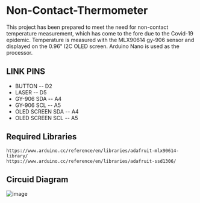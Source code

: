 # Non-Contact-Thermometer
This project has been prepared to meet the need for non-contact temperature measurement, which has come to the fore due to the Covid-19 epidemic. Temperature is measured with the MLX90614 gy-906 sensor and displayed on the 0.96" I2C OLED screen. Arduino Nano is used as the processor.

## LINK PINS        
* BUTTON -- D2            
* LASER -- D5          
* GY-906 SDA -- A4                    
* GY-906 SCL -- A5
* OLED SCREEN SDA -- A4                                        
* OLED SCREEN SCL -- A5

## Required Libraries
`https://www.arduino.cc/reference/en/libraries/adafruit-mlx90614-library/ `                   
`https://www.arduino.cc/reference/en/libraries/adafruit-ssd1306/`   

## Circuid Diagram
![image](https://user-images.githubusercontent.com/75435070/165784209-92678fd5-d63c-4c83-995d-e5db60d53c75.png)       
